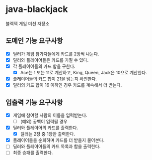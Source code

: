 # java-blackjack
블랙잭 게임 미션 저장소

## 도메인 기능 요구사항  
- [x] 딜러가 게임 참가자들에게 카드를 2장씩 나눈다.  
- [x] 딜러와 플레이어들은 카드를 가질 수 있다.  
- [x] 각 플레이어들의 카드 합을 구한다.  
    - [x] Ace는 1 또는 11로 계산하고, King, Queen, Jack은 10으로 계산한다.  
- [x] 플레이어들의 카드 합이 21을 넘는지 확인한다. 
- [x] 딜러의 카드 합이 16 이하인 경우 카드를 계속해서 더 받는다.  

## 입출력 기능 요구사항  
- [x] 게임에 참여할 사람의 이름을 입력받는다.  
    - [ ] (예외) 공백이 입력될 경우   
- [x] 딜러와 플레이어의 카드를 출력한다.  
    - [x] 딜러는 2장 중 1장만 출력한다.  
- [x] 플레이어들을 순회하며 카드를 더 받을지 물어본다.  
- [ ] 딜러와 플레이어들의 카드 목록과 합을 출력한다.  
- [ ] 최종 승패를 출력한다.  
